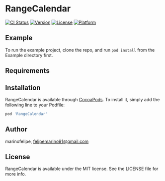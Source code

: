 # RangeCalendar

[![CI Status](https://img.shields.io/travis/marinofelipe/RangeCalendar.svg?style=flat)](https://travis-ci.org/marinofelipe/RangeCalendar)
[![Version](https://img.shields.io/cocoapods/v/RangeCalendar.svg?style=flat)](https://cocoapods.org/pods/RangeCalendar)
[![License](https://img.shields.io/cocoapods/l/RangeCalendar.svg?style=flat)](https://cocoapods.org/pods/RangeCalendar)
[![Platform](https://img.shields.io/cocoapods/p/RangeCalendar.svg?style=flat)](https://cocoapods.org/pods/RangeCalendar)

## Example

To run the example project, clone the repo, and run `pod install` from the Example directory first.

## Requirements

## Installation

RangeCalendar is available through [CocoaPods](https://cocoapods.org). To install
it, simply add the following line to your Podfile:

```ruby
pod 'RangeCalendar'
```

## Author

marinofelipe, felipemarino91@gmail.com

## License

RangeCalendar is available under the MIT license. See the LICENSE file for more info.
